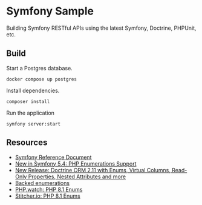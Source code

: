 # Symfony Sample

Building Symfony RESTful APIs using the latest Symfony, Doctrine, PHPUnit, etc. 


## Build 

Start a Postgres database.

```
docker compose up postgres
```

Install dependencies.

```
composer install
```

Run the application

```
symfony server:start
```

## Resources

* [Symfony Reference Document](https://symfony.com/doc/current/index.html)
* [New in Symfony 5.4: PHP Enumerations Support](https://symfony.com/blog/new-in-symfony-5-4-php-enumerations-support)
* [New Release: Doctrine ORM 2.11 with Enums, Virtual Columns, Read-Only Properties, Nested Attributes and more](https://www.doctrine-project.org/2022/01/11/orm-2.11.html)
* [Backed enumerations](https://www.php.net/manual/en/language.enumerations.backed.php)
* [PHP.watch: PHP 8.1 Enums](https://php.watch/versions/8.1/enums)
* [Stitcher.io: PHP 8.1 Enums](https://stitcher.io/blog/php-enums)

